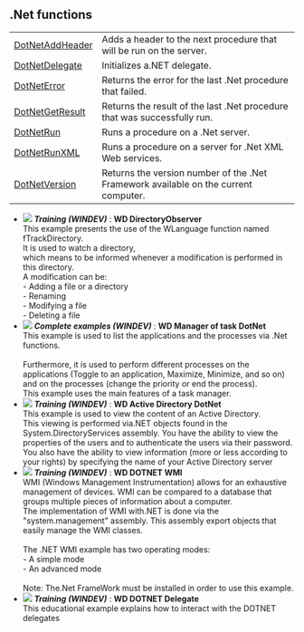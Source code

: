 


## .Net functions
			



<a name="NOTE1"></a>
<a name="NOTE1_1"></a>



|   |   |
| --- | --- |
| [DotNetAddHeader](../WDLang3/3031009.md) | Adds a header to the next procedure that will be run on the server. |
| [DotNetDelegate](../WDLang3/1000017052.md) | Initializes a.NET delegate. |
| [DotNetError](../WDLang3/3031004.md) | Returns the error for the last .Net procedure that failed. |
| [DotNetGetResult](../WDLang3/3031005.md) | Returns the result of the last .Net procedure that was successfully run. |
| [DotNetRun](../WDLang3/3031016.md) | Runs a procedure on a .Net server. |
| [DotNetRunXML](../WDLang3/3031012.md) | Runs a procedure on a server for .Net XML Web services. |
| [DotNetVersion](../WDLang3/3031017.md) | Returns the version number of the .Net Framework available on the current computer. |






- ![](https://doc.pcsoft.fr/en-US/images/image.awp?langid=3&name=WDDirectoryObserver.gif) ***Training (WINDEV)*** : **WD DirectoryObserver** <br>This example presents the use of the WLanguage function named fTrackDirectory.<br>It is used to watch a directory,<br>which means to be informed whenever a modification is performed in this directory.<br>A modification can be:<br>- Adding a file or a directory<br>- Renaming<br>- Modifying a file<br>- Deleting a file
- ![](https://doc.pcsoft.fr/en-US/images/image.awp?langid=3&name=WDManageroftaskDotNet.gif) ***Complete examples (WINDEV)*** : **WD Manager of task DotNet** <br>This example is used to list the applications and the processes via .Net functions. <br><br>Furthermore, it is used to perform different processes on the applications (Toggle to an application, Maximize, Minimize, and so on) and on the processes (change the priority or end the process).<br>This example uses the main features of a task manager.
- ![](https://doc.pcsoft.fr/en-US/images/image.awp?langid=3&name=WDActiveDirectoryDotNet.gif) ***Training (WINDEV)*** : **WD Active Directory DotNet** <br>This example is used to view the content of an Active Directory.<br>This viewing is performed via.NET objects found in the System.DirectoryServices assembly. You have the ability to view the properties of the users and to authenticate the users via their password.<br>You also have the ability to view information (more or less according to your rights) by specifying the name of your Active Directory server
- ![](https://doc.pcsoft.fr/en-US/images/image.awp?langid=3&name=WDDOTNETWMI.gif) ***Training (WINDEV)*** : **WD DOTNET WMI** <br>WMI (Windows Management Instrumentation) allows for an exhaustive management of devices. WMI can be compared to a database that groups multiple pieces of information about a computer. <br>The implementation of WMI with.NET is done via the "system.management" assembly. This assembly export objects that easily manage the WMI classes.<br><br>The .NET WMI example has two operating modes: <br>	- A simple mode<br>	- An advanced mode<br><br>Note: The.Net FrameWork must be installed in order to use this example.
- ![](https://doc.pcsoft.fr/en-US/images/image.awp?langid=3&name=WDDOTNETDelegate.gif) ***Training (WINDEV)*** : **WD DOTNET Delegate** <br>This educational example explains how to interact with the DOTNET delegates


